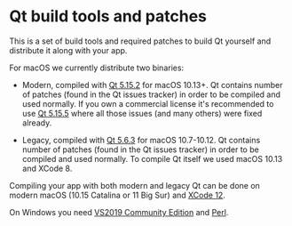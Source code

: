 # Qt build tools and patches

This is a set of build tools and required patches to build Qt yourself and distribute it along with your app.

For macOS we currently distribute two binaries:

- Modern, compiled with [Qt 5.15.2](5.15.2) for macOS 10.13+. Qt contains number of patches (found in the Qt issues tracker) in order to be compiled and used normally. If you own a commercial license it's recommended to use [Qt 5.15.5](5.15.5) where all those issues (and many others) were fixed already.

- Legacy, compiled with [Qt 5.6.3](5.6.3) for macOS 10.7-10.12. Qt contains number of patches (found in the Qt issues tracker) in order to be compiled and used normally. To compile Qt itself we used macOS 10.13 and XCode 8. 

Compiling your app with both modern and legacy Qt can be done on modern macOS (10.15 Catalina or 11 Big Sur) and [XCode 12](https://apps.apple.com/us/app/xcode/id497799835?mt=12).

On Windows you need [VS2019 Community Edition](https://visualstudio.microsoft.com/downloads/) and [Perl](https://strawberryperl.com/).


